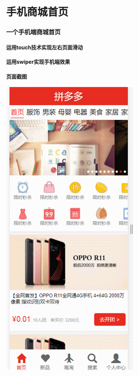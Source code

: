 # 手机商城首页

### 一个手机端商城首页

#### 运用touch技术实现左右页面滑动

#### 运用swiper实现手机端效果

#### 页面截图
   
<img src="images/github/GIF.gif" />